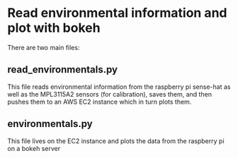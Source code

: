 # Read environmental information and plot with bokeh

There are two main files:

## read_environmentals.py
This file reads environmental information from the raspberry pi sense-hat as
well as the MPL3115A2 sensors (for calibration), saves them, and then pushes
them to an AWS EC2 instance which in turn plots them.

## environmentals.py
This file lives on the EC2 instance and plots the data from the raspberry pi on
a bokeh server
